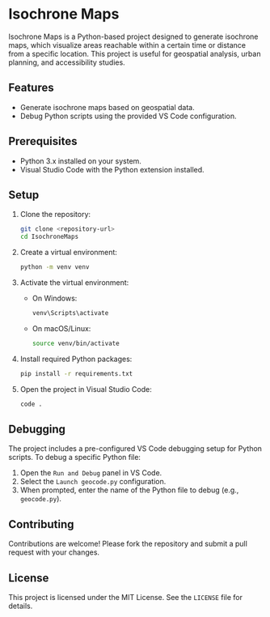 # Isochrone Maps

Isochrone Maps is a Python-based project designed to generate isochrone maps, which visualize areas reachable within a certain time or distance from a specific location. This project is useful for geospatial analysis, urban planning, and accessibility studies.

## Features

- Generate isochrone maps based on geospatial data.
- Debug Python scripts using the provided VS Code configuration.

## Prerequisites

- Python 3.x installed on your system.
- Visual Studio Code with the Python extension installed.

## Setup

1. Clone the repository:

   ```bash
   git clone <repository-url>
   cd IsochroneMaps
   ```

2. Create a virtual environment:

   ```bash
   python -m venv venv
   ```

3. Activate the virtual environment:

   - On Windows:
     ```bash
     venv\Scripts\activate
     ```
   - On macOS/Linux:
     ```bash
     source venv/bin/activate
     ```

4. Install required Python packages:

   ```bash
   pip install -r requirements.txt
   ```

5. Open the project in Visual Studio Code:
   ```bash
   code .
   ```

## Debugging

The project includes a pre-configured VS Code debugging setup for Python scripts. To debug a specific Python file:

1. Open the `Run and Debug` panel in VS Code.
2. Select the `Launch geocode.py` configuration.
3. When prompted, enter the name of the Python file to debug (e.g., `geocode.py`).

## Contributing

Contributions are welcome! Please fork the repository and submit a pull request with your changes.

## License

This project is licensed under the MIT License. See the `LICENSE` file for details.
